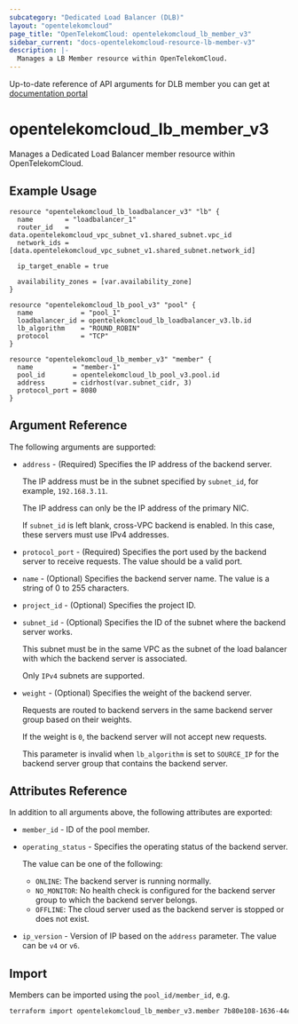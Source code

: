 ```yaml
---
subcategory: "Dedicated Load Balancer (DLB)"
layout: "opentelekomcloud"
page_title: "OpenTelekomCloud: opentelekomcloud_lb_member_v3"
sidebar_current: "docs-opentelekomcloud-resource-lb-member-v3"
description: |-
  Manages a LB Member resource within OpenTelekomCloud.
---
```


Up-to-date reference of API arguments for DLB member you can get at
[documentation portal](https://docs.otc.t-systems.com/elastic-load-balancing/api-ref/apis_v3/backend_server)

# opentelekomcloud_lb_member_v3

Manages a Dedicated Load Balancer member resource within OpenTelekomCloud.

## Example Usage

```hcl
resource "opentelekomcloud_lb_loadbalancer_v3" "lb" {
  name        = "loadbalancer_1"
  router_id   = data.opentelekomcloud_vpc_subnet_v1.shared_subnet.vpc_id
  network_ids = [data.opentelekomcloud_vpc_subnet_v1.shared_subnet.network_id]

  ip_target_enable = true

  availability_zones = [var.availability_zone]
}

resource "opentelekomcloud_lb_pool_v3" "pool" {
  name            = "pool_1"
  loadbalancer_id = opentelekomcloud_lb_loadbalancer_v3.lb.id
  lb_algorithm    = "ROUND_ROBIN"
  protocol        = "TCP"
}

resource "opentelekomcloud_lb_member_v3" "member" {
  name          = "member-1"
  pool_id       = opentelekomcloud_lb_pool_v3.pool.id
  address       = cidrhost(var.subnet_cidr, 3)
  protocol_port = 8080
}
```

## Argument Reference

The following arguments are supported:

* `address` - (Required) Specifies the IP address of the backend server.

  The IP address must be in the subnet specified by `subnet_id`, for example, `192.168.3.11`.

  The IP address can only be the IP address of the primary NIC.

  If `subnet_id` is left blank, cross-VPC backend is enabled. In this case, these servers must use IPv4 addresses.

* `protocol_port` - (Required) Specifies the port used by the backend server to receive requests. The value should be a
  valid port.

* `name` - (Optional) Specifies the backend server name. The value is a string of 0 to 255 characters.

* `project_id` - (Optional) Specifies the project ID.

* `subnet_id` - (Optional) Specifies the ID of the subnet where the backend server works.

  This subnet must be in the same VPC as the subnet of the load balancer with which the backend server is associated.

  Only `IPv4` subnets are supported.

* `weight` - (Optional) Specifies the weight of the backend server.

  Requests are routed to backend servers in the same backend server group based on their weights.

  If the weight is `0`, the backend server will not accept new requests.

  This parameter is invalid when `lb_algorithm` is set to `SOURCE_IP` for the backend server group that contains the
  backend server.

## Attributes Reference

In addition to all arguments above, the following attributes are exported:

* `member_id` - ID of the pool member.

* `operating_status` - Specifies the operating status of the backend server.

  The value can be one of the following:
    * `ONLINE`: The backend server is running normally.
    * `NO_MONITOR`: No health check is configured for the backend server group to which the backend server belongs.
    * `OFFLINE`: The cloud server used as the backend server is stopped or does not exist.

* `ip_version` - Version of IP based on the `address` parameter. The value can be `v4` or `v6`.

## Import

Members can be imported using the `pool_id/member_id`, e.g.

```sh
terraform import opentelekomcloud_lb_member_v3.member 7b80e108-1636-44e5-aece-986b0052b7dd/1bb93b8b-37a4-4b50-92cc-daa4c89d4e4c
```
